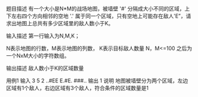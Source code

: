 题目描述
有一个大小是N*M的战场地图，被墙壁 '#' 分隔成大小不同的区域，上下左右四个方向相邻的空地 '.' 属于同一个区域，只有空地上可能存在敌人'E”，请求出地图上总共有多少区域里的敌人数小于K。

输入描述
第一行输入为N,M,K；

N表示地图的行数，M表示地图的列数， K表示目标敌人数量
N，M<=100
之后为一个NxM大小的字符数组。

输出描述
敌人数小于K的区域数量

用例1
输入
3 5 2
..#EE
E.#E.
###..
输出
1
说明
地图被墙壁分为两个区域，左边区域有1个敌人，右边区域有3个敌人，符合条件的区域数量是1